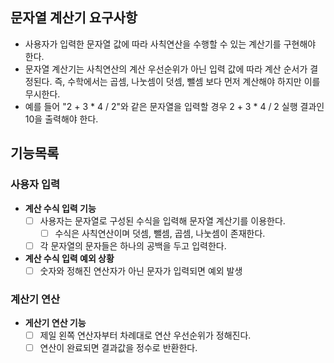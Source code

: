 ## 문자열 계산기 요구사항
- 사용자가 입력한 문자열 값에 따라 사칙연산을 수행할 수 있는 계산기를 구현해야 한다.
- 문자열 계산기는 사칙연산의 계산 우선순위가 아닌 입력 값에 따라 계산 순서가 결정된다. 
  즉, 수학에서는 곱셈, 나눗셈이 덧셈, 뺄셈 보다 먼저 계산해야 하지만 이를 무시한다.
- 예를 들어 "2 + 3 * 4 / 2"와 같은 문자열을 입력할 경우 2 + 3 * 4 / 2 실행 결과인 10을 출력해야 한다.

## 기능목록
### 사용자 입력
- **계산 수식 입력 기능**
  - [ ] 사용자는 문자열로 구성된 수식을 입력해 문자열 계산기를 이용한다.
    - [ ] 수식은 사칙연산이며 덧셈, 뺄셈, 곱셈, 나눗셈이 존재한다.
  - [ ] 각 문자열의 문자들은 하나의 공백을 두고 입력한다.

- **계산 수식 입력 예외 상황**
  - [ ] 숫자와 정해진 연산자가 아닌 문자가 입력되면 예외 발생

### 계산기 연산
- **게산기 연산 기능**
  - [ ] 제일 왼쪽 연산자부터 차례대로 연산 우선순위가 정해진다.
  - [ ] 연산이 완료되면 결과값을 정수로 반환한다.